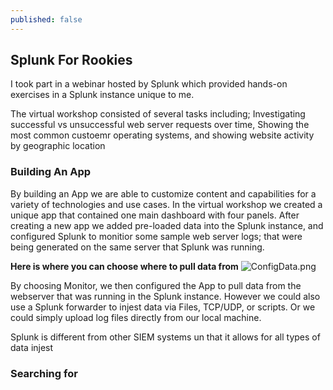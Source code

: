 ```yaml
---
published: false
---
```

## Splunk For Rookies
I took part in a webinar hosted by Splunk which provided hands-on exercises in a Splunk instance unique to me.

The virtual workshop consisted of several tasks including; Investigating successful vs unsuccessful web server requests over time, Showing the most common custoemr operating systems, and showing website activity by geographic location


### Building An App

By building an App we are able to customize content and capabilities for a variety of technologies and use cases. In the virtual workshop we created a unique app that contained one main dashboard with four panels. After creating a new app we added pre-loaded data into the Splunk instance, and configured Splunk to monitior some sample web server logs; that were being generated on the same server that Splunk was running.


****Here is where you can choose where to pull data from****
![ConfigData.png]({{site.baseurl}}/_posts/ConfigData.png)


By choosing Monitor, we then configured the App to pull data from the webserver that was running in the Splunk instance. However we could also use a Splunk forwarder to injest data via Files, TCP/UDP, or scripts. Or we could simply upload log files directly from our local machine.

Splunk is different from other SIEM systems un that it allows for all types of data injest


### Searching for 






